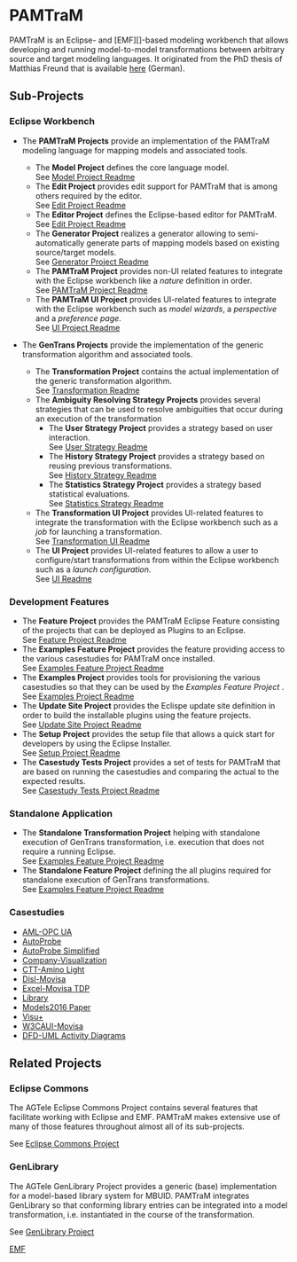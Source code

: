 # PAMTraM 

PAMTraM is an Eclipse- and [EMF][]-based modeling workbench that allows developing and running model-to-model transformations between arbitrary source and target modeling languages. It originated from the PhD thesis of Matthias Freund that is available [here](http://nbn-resolving.de/urn:nbn:de:bsz:14-qucosa-229173) (German).

## Sub-Projects

### Eclipse Workbench

 * The **PAMTraM Projects** provide an implementation of the PAMTraM modeling language for mapping models and associated tools. 
    *  The **Model Project** defines the core language model.<br/> See [Model Project Readme](./plugins/de.mfreund.pamtram.model/README.md)
    *  The **Edit Project** provides edit support for PAMTraM that is among others required by the editor.<br/> See [Edit Project Readme](./plugins/de.mfreund.pamtram.edit/README.md)
    *  The **Editor Project** defines the Eclipse-based editor for PAMTraM.<br/> See [Edit Project Readme](./plugins/de.mfreund.pamtram.editor/README.md)
    *  The **Generator Project** realizes a generator allowing to semi-automatically generate parts of mapping models based on existing source/target models.<br/> See [Generator Project Readme](./plugins/de.mfreund.pamtram.generator/README.md)
    *  The **PAMTraM Project** provides non-UI related features to integrate with the Eclipse workbench like a *nature* definition in order.<br/> See [PAMTraM Project Readme](./plugins/de.mfreund.pamtram/README.md)
    *  The **PAMTraM UI Project** provides UI-related features to integrate with the Eclipse workbench such as *model wizards*, a *perspective* and a *preference page*.<br/>  See [UI Project Readme](./plugins/de.mfreund.pamtram.ui/README.md)

 *  The **GenTrans Projects** provide the implementation of the generic transformation algorithm and associated tools.
    *  The **Transformation Project** contains the actual implementation of the generic transformation algorithm.<br/> See [Transformation Readme](./de.mfreund.gentrans.transformation/README.md)
    *  The **Ambiguity Resolving Strategy Projects** provides several strategies that can be used to resolve ambiguities that occur during an execution of the transformation
        *  The **User Strategy Project** provides a strategy based on user interaction.<br/> See [User Strategy Readme](./de.mfreund.gentrans.transformation.selectors/README.md)
        *  The **History Strategy Project** provides a strategy based on reusing previous transformations.<br/> See [History Strategy Readme](./de.mfreund.gentrans.transformation.resolving.history/README.md)
        *  The **Statistics Strategy Project** provides a strategy based statistical evaluations.<br/> See [Statistics Strategy Readme](./de.mfreund.gentrans.transformation.resolving.statistics/README.md)
    *  The **Transformation UI Project** provides UI-related features to integrate the transformation with the Eclipse workbench such as a *job* for launching a transformation.<br/> See [Transformation UI Readme](./de.mfreund.gentrans.transformation.ui/README.md)
    *  The **UI Project** provides UI-related features to allow a user to configure/start transformations from within the Eclipse workbench such as a *launch configuration*.<br/> See [UI Readme](./de.mfreund.gentrans.ui/README.md)

### Development Features

*  The **Feature Project** provides the PAMTraM Eclipse Feature consisting of the projects that can be deployed as Plugins to an Eclipse.<br/> See [Feature Project Readme](./features/de.mfreund.pamtram.feature/README.md)
*  The **Examples Feature Project** provides the feature providing access to the various casestudies for PAMTraM once installed.<br/> See [Examples Feature Project Readme](./features/de.mfreund.pamtram.examples.feature/README.md)
*  The **Examples Project** provides tools for provisioning the various casestudies so that they can be used by the *Examples Feature Project* .<br/> See [Examples Project Readme](./plugins/de.mfreund.pamtram.examples/README.md)
*  The **Update Site Project** provides the Eclispe update site definition in order to build the installable plugins using the feature projects.<br/> See [Update Site Project Readme](./plugins/de.mfreund.pamtram.update-site/README.md)
*  The **Setup Project** provides the setup file that allows a quick start for developers by using the Eclipse Installer.<br/> See [Setup Project Readme](./plugins/de.mfreund.pamtram.setup/README.md)
*  The **Casestudy Tests Project** provides a set of tests for PAMTraM that are based on running the casestudies and comparing the actual to the expected results.<br/> See [Casestudy Tests Project Readme](./tests/de.mfreund.gentrans.test.casestudies/README.md)

### Standalone Application

*  The **Standalone Transformation Project** helping with standalone execution of GenTrans transformation, i.e. execution that does not require a running Eclipse.<br/> See [Examples Feature Project Readme](./standalone/de.mfreund.gentrans.transformation.standalone/README.md)
*  The **Standalone Feature Project** defining the all plugins required for standalone execution of GenTrans transformations.<br/> See [Examples Feature Project Readme](./standalone/de.mfreund.gentrans.standalone.feature/README.md)

### Casestudies
*  [AML-OPC UA](./casestudies/aml-op-ua/README.md)
*  [AutoProbe](./casestudies/de.mfreund.pamtram.casestudies.autoprobe/README.md)
*  [AutoProbe Simplified](./casestudies/de.mfreund.pamtram.casestudies.autoprobe-simplified-diss/README.md)
*  [Company-Visualization](./casestudies/de.mfreund.pamtram.casestudies.company-viz/README.md)
*  [CTT-Amino Light](./casestudies/de.mfreund.pamtram.casestudies.ctt-aminolight/README.md)
*  [Disl-Movisa](./casestudies/de.mfreund.pamtram.casestudies.disl-movisa/README.md)
*  [Excel-Movisa TDP](./casestudies/de.mfreund.pamtram.casestudies.excel-movisa-tdp/README.md)
*  [Library](./casestudies/library/README.md)
*  [Models2016 Paper](./casestudies/de.mfreund.pamtram.casestudies.models2016/README.md)
*  [Visu+](./casestudies/de.mfreund.pamtram.casestudies.visu-plus/README.md)
*  [W3CAUI-Movisa](./casestudies/de.mfreund.pamtram.casestudies.w3caui-movisa/README.md)
*  [DFD-UML Activity Diagrams](./casestudies/dfd-uml/README.md)

## Related Projects

### Eclipse Commons
The AGTele Eclipse Commons Project contains several features that facilitate working with Eclipse and EMF. PAMTraM makes extensive use of many of those features throughout almost all of its sub-projects.

See [Eclipse Commons Project](https://git.agtele.eats.et.tu-dresden.de/agtele-public/de.tud.et.ifa.agtele.eclipse.commons)

### GenLibrary
The AGTele GenLibrary Project provides a generic (base) implementation for a model-based library system for MBUID. PAMTraM integrates GenLibrary so that conforming library entries can be integrated into a model transformation, i.e. instantiated in the course of the transformation.

See [GenLibrary Project](https://git.agtele.eats.et.tu-dresden.de/agtele/de.tud.et.ifa.agtele.genlibrary)

[EMF](https://www.eclipse.org/modeling/emf/)